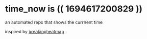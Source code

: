 # time_now is (( 1694617200829 ))

an automated repo that shows the currnent time

inspired by [breakingheatmap](https://github.com/breakingheatmap/breakingheatmap)